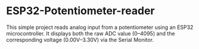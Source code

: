 # ESP32-Potentiometer-reader
This simple project reads analog input from a potentiometer using an ESP32 microcontroller. It displays both the raw ADC value (0–4095) and the corresponding voltage (0.00V–3.30V) via the Serial Monitor.
